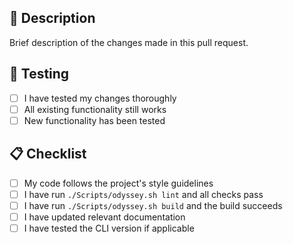## 🚀 Description

Brief description of the changes made in this pull request.

## 🧪 Testing

- [ ] I have tested my changes thoroughly
- [ ] All existing functionality still works
- [ ] New functionality has been tested

## 📋 Checklist

- [ ] My code follows the project's style guidelines
- [ ] I have run `./Scripts/odyssey.sh lint` and all checks pass
- [ ] I have run `./Scripts/odyssey.sh build` and the build succeeds
- [ ] I have updated relevant documentation
- [ ] I have tested the CLI version if applicable
